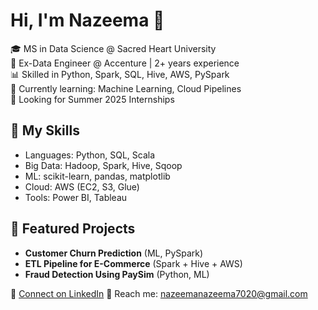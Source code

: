 # Hi, I'm Nazeema 👋

🎓 MS in Data Science @ Sacred Heart University  
💼 Ex-Data Engineer @ Accenture | 2+ years experience  
📊 Skilled in Python, Spark, SQL, Hive, AWS, PySpark  
🌱 Currently learning: Machine Learning, Cloud Pipelines  
🚀 Looking for Summer 2025 Internships

## 💼 My Skills
- Languages: Python, SQL, Scala
- Big Data: Hadoop, Spark, Hive, Sqoop
- ML: scikit-learn, pandas, matplotlib
- Cloud: AWS (EC2, S3, Glue)
- Tools: Power BI, Tableau

## 📌 Featured Projects
- **Customer Churn Prediction** (ML, PySpark)
- **ETL Pipeline for E-Commerce** (Spark + Hive + AWS)
- **Fraud Detection Using PaySim** (Python, ML)

🔗 [Connect on LinkedIn](https://www.linkedin.com/in/YOUR-LINKEDIN/)
📧 Reach me: nazeemanazeema7020@gmail.com
